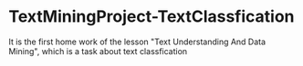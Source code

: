# TextMiningProject-TextClassfication
 It is the first home work of the lesson "Text Understanding And Data Mining", which is a task about text classfication
